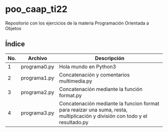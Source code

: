# poo_caap_ti22
Repositorio con los ejercicios de la materia Programación Orientada a Objetos

## Índice

|  No.  |  Archivo|  Descripción|
|--|--|--|
| 1| programa0.py| Hola mundo en Python3|
| 2| programa1.py|Concatenación y comentarios multimedia.py|
| 3| programa2.py|Concatenación mediante la función format.py|
| 4| programa3.py|Concatenación mediante la funcion format para reaizar una suma, resta, multiplicación y división con todo y el resultado.py|